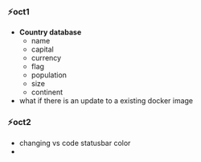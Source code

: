 ### ⚡oct1
- __Country database__
  - name
  - capital
  - currency
  - flag
  - population
  - size
  - continent 
- what if there is an update to a existing docker image

### ⚡oct2

- changing  vs code statusbar color  
-  